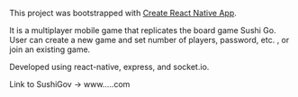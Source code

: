 This project was bootstrapped with [Create React Native App](https://github.com/react-community/create-react-native-app).


It is a multiplayer mobile game that replicates the board game Sushi Go. User can create a new game and set number of players, password, etc. , or join an existing game.

Developed using react-native, express, and socket.io.

Link to SushiGov -> www.....com

